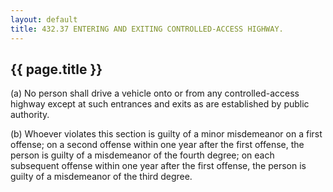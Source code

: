 ---
layout: default 
title: 432.37 ENTERING AND EXITING CONTROLLED-ACCESS HIGHWAY.---

{{ page.title }}
----------------

​(a) No person shall drive a vehicle onto or from any controlled-access
highway except at such entrances and exits as are established by public
authority.

​(b) Whoever violates this section is guilty of a minor misdemeanor on a
first offense; on a second offense within one year after the first
offense, the person is guilty of a misdemeanor of the fourth degree; on
each subsequent offense within one year after the first offense, the
person is guilty of a misdemeanor of the third degree.
